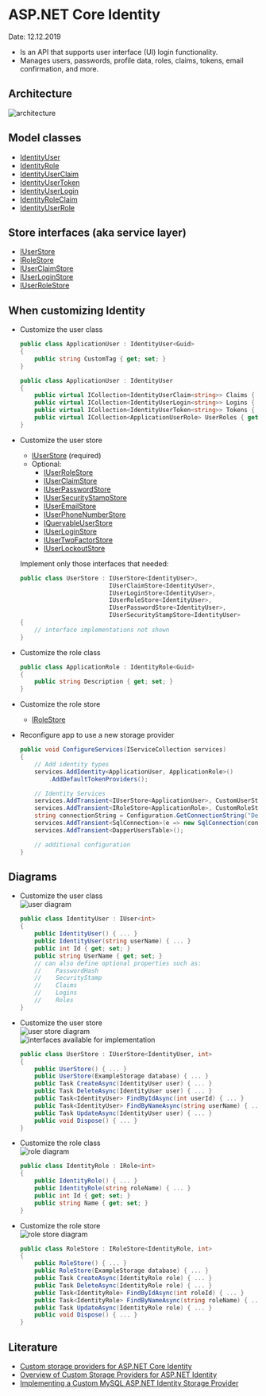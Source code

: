# ASP.NET Core Identity
Date: 12.12.2019

* Is an API that supports user interface (UI) login functionality.  
* Manages users, passwords, profile data, roles, claims, tokens, email confirmation, and more.  

## Architecture
![architecture](https://docs.microsoft.com/en-us/aspnet/core/security/authentication/identity-custom-storage-providers/_static/identity-architecture-diagram.png?view=aspnetcore-3.0)

## Model classes
* [IdentityUser](https://docs.microsoft.com/en-us/dotnet/api/microsoft.aspnetcore.identity.identityuser?view=aspnetcore-3.0)
* [IdentityRole](https://docs.microsoft.com/en-us/dotnet/api/microsoft.aspnetcore.identity.identityrole?view=aspnetcore-3.0)
* [IdentityUserClaim](https://docs.microsoft.com/en-us/dotnet/api/microsoft.aspnetcore.identity.identityuserclaim-1?view=aspnetcore-3.0)
* [IdentityUserToken](https://docs.microsoft.com/en-us/dotnet/api/microsoft.aspnetcore.identity.identityusertoken-1?view=aspnetcore-3.0)
* [IdentityUserLogin](https://docs.microsoft.com/en-us/dotnet/api/microsoft.aspnetcore.identity.identityuserlogin-1?view=aspnetcore-3.0)
* [IdentityRoleClaim](https://docs.microsoft.com/en-us/dotnet/api/microsoft.aspnetcore.identity.identityroleclaim-1?view=aspnetcore-3.0)
* [IdentityUserRole](https://docs.microsoft.com/en-us/dotnet/api/microsoft.aspnetcore.identity.identityuserrole-1?view=aspnetcore-3.0)

## Store interfaces (aka service layer)
* [IUserStore<TUser>](https://docs.microsoft.com/en-us/dotnet/api/microsoft.aspnetcore.identity.iuserstore-1?view=aspnetcore-3.0)
* [IRoleStore<TRole>](https://docs.microsoft.com/en-us/dotnet/api/microsoft.aspnetcore.identity.irolestore-1?view=aspnetcore-3.0)
* [IUserClaimStore<TUser>](https://docs.microsoft.com/en-us/dotnet/api/microsoft.aspnetcore.identity.iuserclaimstore-1?view=aspnetcore-3.0)
* [IUserLoginStore<TUser>](https://docs.microsoft.com/en-us/dotnet/api/microsoft.aspnetcore.identity.iuserloginstore-1?view=aspnetcore-3.0)
* [IUserRoleStore<TUser>](https://docs.microsoft.com/en-us/dotnet/api/microsoft.aspnetcore.identity.iuserrolestore-1?view=aspnetcore-3.0)

## When customizing Identity
* Customize the user class
  ``` csharp
  public class ApplicationUser : IdentityUser<Guid>
  {
      public string CustomTag { get; set; }
  }  
  ```
  ``` csharp
  public class ApplicationUser : IdentityUser
  {
      public virtual ICollection<IdentityUserClaim<string>> Claims { get; set; }
      public virtual ICollection<IdentityUserLogin<string>> Logins { get; set; }
      public virtual ICollection<IdentityUserToken<string>> Tokens { get; set; }
      public virtual ICollection<ApplicationUserRole> UserRoles { get; set; }
  }
  ```
* Customize the user store
  * [IUserStore<TUser>](https://docs.microsoft.com/en-us/dotnet/api/microsoft.aspnetcore.identity.iuserstore-1) (required)
  * Optional:
    * [IUserRoleStore](https://docs.microsoft.com/en-us/dotnet/api/microsoft.aspnetcore.identity.iuserrolestore-1)
    * [IUserClaimStore](https://docs.microsoft.com/en-us/dotnet/api/microsoft.aspnetcore.identity.iuserclaimstore-1)
    * [IUserPasswordStore](https://docs.microsoft.com/en-us/dotnet/api/microsoft.aspnetcore.identity.iuserpasswordstore-1)
    * [IUserSecurityStampStore](https://docs.microsoft.com/en-us/dotnet/api/microsoft.aspnetcore.identity.iusersecuritystampstore-1)
    * [IUserEmailStore](https://docs.microsoft.com/en-us/dotnet/api/microsoft.aspnetcore.identity.iuseremailstore-1)
    * [IUserPhoneNumberStore](https://docs.microsoft.com/en-us/dotnet/api/microsoft.aspnetcore.identity.iuserphonenumberstore-1)
    * [IQueryableUserStore](https://docs.microsoft.com/en-us/dotnet/api/microsoft.aspnetcore.identity.iqueryableuserstore-1)
    * [IUserLoginStore](https://docs.microsoft.com/en-us/dotnet/api/microsoft.aspnetcore.identity.iuserloginstore-1)
    * [IUserTwoFactorStore](https://docs.microsoft.com/en-us/dotnet/api/microsoft.aspnetcore.identity.iusertwofactorstore-1)
    * [IUserLockoutStore](https://docs.microsoft.com/en-us/dotnet/api/microsoft.aspnetcore.identity.iuserlockoutstore-1)



  Implement only those interfaces that needed:
  ``` csharp
  public class UserStore : IUserStore<IdentityUser>,
                           IUserClaimStore<IdentityUser>,
                           IUserLoginStore<IdentityUser>,
                           IUserRoleStore<IdentityUser>,
                           IUserPasswordStore<IdentityUser>,
                           IUserSecurityStampStore<IdentityUser>
  {
      // interface implementations not shown
  }
  ```
* Customize the role class
  ``` csharp
  public class ApplicationRole : IdentityRole<Guid>
  {
      public string Description { get; set; }
  }
  ```
* Customize the role store
  * [IRoleStore<TRole>](https://docs.microsoft.com/en-us/dotnet/api/microsoft.aspnetcore.identity.irolestore-1)
* Reconfigure app to use a new storage provider
  ``` csharp
  public void ConfigureServices(IServiceCollection services)
  {
      // Add identity types
      services.AddIdentity<ApplicationUser, ApplicationRole>()
          .AddDefaultTokenProviders();

      // Identity Services
      services.AddTransient<IUserStore<ApplicationUser>, CustomUserStore>();
      services.AddTransient<IRoleStore<ApplicationRole>, CustomRoleStore>();
      string connectionString = Configuration.GetConnectionString("DefaultConnection");
      services.AddTransient<SqlConnection>(e => new SqlConnection(connectionString));
      services.AddTransient<DapperUsersTable>();

      // additional configuration
  }
  ```

## Diagrams
* Customize the user class  
  ![user diagram](https://docs.microsoft.com/en-us/aspnet/identity/overview/extensibility/overview-of-custom-storage-providers-for-aspnet-identity/_static/image2.png)  
  ``` csharp
  public class IdentityUser : IUser<int>
  {
      public IdentityUser() { ... }
      public IdentityUser(string userName) { ... }
      public int Id { get; set; }
      public string UserName { get; set; }
      // can also define optional properties such as:
      //    PasswordHash
      //    SecurityStamp
      //    Claims
      //    Logins
      //    Roles
  }
  ```  
* Customize the user store  
  ![user store diagram](https://docs.microsoft.com/en-us/aspnet/identity/overview/extensibility/overview-of-custom-storage-providers-for-aspnet-identity/_static/image3.png)  
  ![interfaces available for implementation](https://docs.microsoft.com/en-us/aspnet/identity/overview/extensibility/overview-of-custom-storage-providers-for-aspnet-identity/_static/image4.png)  
  ``` csharp
  public class UserStore : IUserStore<IdentityUser, int>
  {
      public UserStore() { ... }
      public UserStore(ExampleStorage database) { ... }
      public Task CreateAsync(IdentityUser user) { ... }
      public Task DeleteAsync(IdentityUser user) { ... }
      public Task<IdentityUser> FindByIdAsync(int userId) { ... }
      public Task<IdentityUser> FindByNameAsync(string userName) { ... }
      public Task UpdateAsync(IdentityUser user) { ... }
      public void Dispose() { ... }
  }
  ```  
* Customize the role class  
  ![role diagram](https://docs.microsoft.com/en-us/aspnet/identity/overview/extensibility/overview-of-custom-storage-providers-for-aspnet-identity/_static/image5.png)  
  ``` csharp
  public class IdentityRole : IRole<int>
  {
      public IdentityRole() { ... }
      public IdentityRole(string roleName) { ... }
      public int Id { get; set; }
      public string Name { get; set; }
  }
  ```  
* Customize the role store  
  ![role store diagram](https://docs.microsoft.com/en-us/aspnet/identity/overview/extensibility/overview-of-custom-storage-providers-for-aspnet-identity/_static/image6.png)  
  ``` csharp
  public class RoleStore : IRoleStore<IdentityRole, int>
  {
      public RoleStore() { ... }
      public RoleStore(ExampleStorage database) { ... }
      public Task CreateAsync(IdentityRole role) { ... }
      public Task DeleteAsync(IdentityRole role) { ... }
      public Task<IdentityRole> FindByIdAsync(int roleId) { ... }
      public Task<IdentityRole> FindByNameAsync(string roleName) { ... }
      public Task UpdateAsync(IdentityRole role) { ... }
      public void Dispose() { ... }
  }
  ```  

## Literature
* [Custom storage providers for ASP.NET Core Identity](https://docs.microsoft.com/en-us/aspnet/core/security/authentication/identity-custom-storage-providers?view=aspnetcore-3.0)
* [Overview of Custom Storage Providers for ASP.NET Identity](https://docs.microsoft.com/en-us/aspnet/identity/overview/extensibility/overview-of-custom-storage-providers-for-aspnet-identity)
* [Implementing a Custom MySQL ASP.NET Identity Storage Provider](https://docs.microsoft.com/en-us/aspnet/identity/overview/extensibility/implementing-a-custom-mysql-aspnet-identity-storage-provider)



